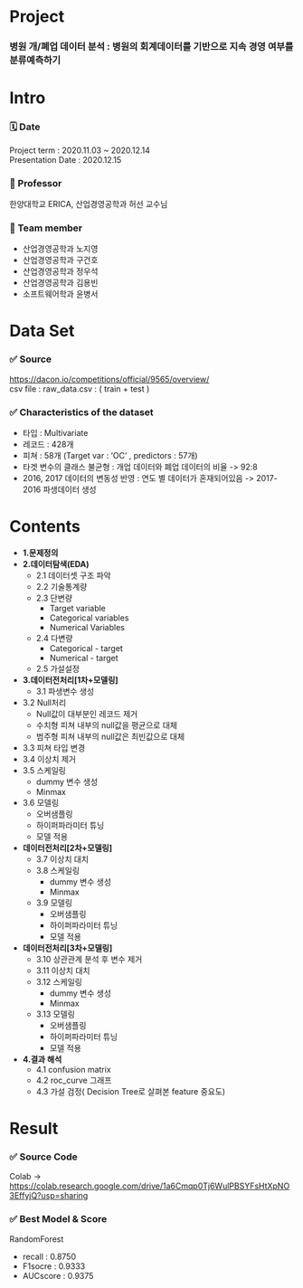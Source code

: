 # Project 
### 병원 개/폐업 데이터 분석 : 병원의 회계데이터를 기반으로 지속 경영 여부를 분류예측하기


# Intro 
### 🗓️ Date 
Project term : 2020.11.03 ~ 2020.12.14 </br>
Presentation Date : 2020.12.15 </br>
### :man: Professor 
  한양대학교 ERICA, 산업경영공학과 허선 교수님 
### 👥 Team member 
  * 산업경영공학과 노지영
  * 산업경영공학과 구건호
  * 산업경영공학과 정우석
  * 산업경영공학과 김용빈
  * 소프트웨어학과 윤병서
  
# Data Set 
### ✅ Source 
https://dacon.io/competitions/official/9565/overview/ <br/>
csv file : raw_data.csv : ( train + test )


### ✅ Characteristics of the dataset 
  * 타입 : Multivariate
  * 레코드 : 428개 
  * 피쳐 : 58개 (Target var : ‘OC’ , predictors : 57개)
  * 타겟 변수의 클래스 불균형 : 개업 데이터와 폐업 데이터의 비율 -> 92:8
  * 2016, 2017 데이터의 변동성 반영 : 연도 별 데이터가 혼재되어있음 -> 2017-2016 파생데이터 생성

# Contents 

- **1.문제정의**
- **2.데이터탐색(EDA)**
  - 2.1 데이터셋 구조 파악
  - 2.2 기술통계량
  - 2.3 단변량
    - Target variable
    - Categorical variables
    - Numerical Variables
  - 2.4 다변량
    - Categorical - target
    - Numerical - target
  - 2.5 가설설정
- **3.데이터전처리[1차+모델링]**
  - 3.1 파생변수 생성
 - 3.2 Null처리
    - Null값이 대부분인 레코드 제거
    - 수치형 피쳐 내부의 null값을 평균으로 대체
    - 범주형 피쳐 내부의 null값은 최빈값으로 대체
  - 3.3 피쳐 타입 변경
  - 3.4 이상치 제거
  - 3.5 스케일링
    - dummy 변수 생성
    - Minmax
  - 3.6 모델링
    - 오버샘플링
    - 하이퍼파라미터 튜닝
    - 모델 적용
- **데이터전처리[2차+모델링]**
  - 3.7 이상치 대치
  - 3.8 스케일링
    - dummy 변수 생성
    - Minmax
  - 3.9 모델링
    - 오버샘플링
    - 하이퍼파라미터 튜닝
    - 모델 적용
- **데이터전처리[3차+모델링]**
  - 3.10 상관관계 분석 후 변수 제거
  - 3.11 이상치 대치
  - 3.12 스케일링
    - dummy 변수 생성
    - Minmax
  - 3.13 모델링
    - 오버샘플링
    - 하이퍼파라미터 튜닝
    - 모델 적용
- **4.결과 해석**
  - 4.1 confusion matrix
  - 4.2 roc_curve 그래프
  - 4.3 가설 검정( Decision Tree로 살펴본 feature 중요도)

# Result
### ✅ Source Code 
Colab -> https://colab.research.google.com/drive/1a6Cmqp0Tj6WulPBSYFsHtXpNO3EffyjQ?usp=sharing
### ✅ Best Model & Score
RandomForest </br>
  * recall : 0.8750
  * F1socre : 0.9333
  * AUCscore : 0.9375
